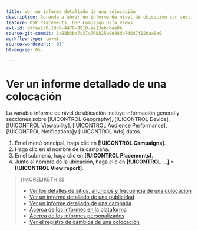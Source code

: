 ```yaml
---
title: Ver un informe detallado de una colocación
description: Aprenda a abrir un informe de nivel de ubicación con secciones sobre [!UICONTROL Geography], [!UICONTROL Device], [!UICONTROL Viewability], [!UICONTROL Audience Performance], [!UICONTROL Notifications]y [!UICONTROL Ads] datos.
feature: DSP Placements, DSP Campaign Data Views
exl-id: ddfae530-1dc6-4470-9910-ae13abcbaa8b
source-git-commit: 1a98b3ba7c37a768825e9e48db7d847f12daa9a0
workflow-type: tm+mt
source-wordcount: '95'
ht-degree: 0%

---
```


# Ver un informe detallado de una colocación

La variable <!--legacy --> informe de nivel de ubicación incluye información general y secciones sobre [!UICONTROL Geography], [!UICONTROL Device], [!UICONTROL Viewability], [!UICONTROL Audience Performance], [!UICONTROL Notifications]y [!UICONTROL Ads] datos.

1. En el menú principal, haga clic en **[!UICONTROL Campaigns]**.
1. Haga clic en el nombre de la campaña.
1. En el submenú, haga clic en **[!UICONTROL Placements]**.
1. Junto al nombre de la ubicación, haga clic en  **[!UICONTROL ...]** > **[!UICONTROL View report]**.

>[!MORELIKETHIS]
>
>* [Ver los detalles de sitios, anuncios y frecuencia de una colocación](/help/dsp/campaign-management/reports/placement-details-view.md)
>* [Ver un informe detallado de una publicidad](/help/dsp/campaign-management/ads/ad-view-report.md)
>* [Ver un informe detallado de una campaña](/help/dsp/campaign-management/campaigns/campaign-view-report.md)
>* [Acerca de los informes en la plataforma](/help/dsp/campaign-management/reports/campaign-reports-about.md)
>* [Acerca de los informes personalizados](/help/dsp/reports/report-about.md)
>* [Ver el registro de cambios de una colocación](placement-change-log.md)

